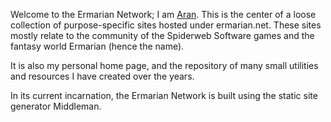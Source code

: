 Welcome to the Ermarian Network; I am [Aran](/about). This is the center of a
loose collection of purpose-specific sites hosted under ermarian.net. These sites
mostly relate to the community of the Spiderweb Software games and the fantasy
world Ermarian (hence the name).

It is also my personal home page, and the repository of many small utilities
and resources I have created over the years.

In its current incarnation, the Ermarian Network is built using the static
site generator Middleman.
